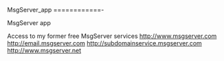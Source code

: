 MsgServer_app
============-

MsgServer app 

Access to my former free MsgServer services
http://www.msgserver.com
 http://email.msgserver.com
 http://subdomainservice.msgserver.com
http://www.msgserver.net
 
